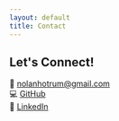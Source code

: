 ```yaml
---
layout: default
title: Contact
---
```


## Let's Connect!  

📧 [nolanhotrum@gmail.com](mailto:nolanhotrum@gmail.com)  
💻 [GitHub](https://github.com/nolanhotrum)  
🔗 [LinkedIn](https://linkedin.com/in/nolan-h-21430a230)  
